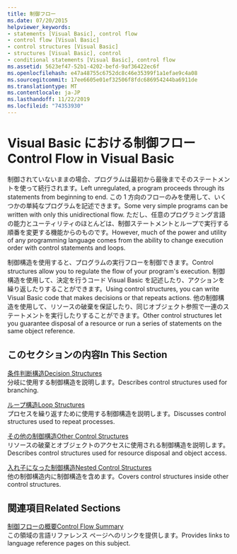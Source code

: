 ```yaml
---
title: 制御フロー
ms.date: 07/20/2015
helpviewer_keywords:
- statements [Visual Basic], control flow
- control flow [Visual Basic]
- control structures [Visual Basic]
- structures [Visual Basic], control
- conditional statements [Visual Basic], control flow
ms.assetid: 5623ef47-52b1-4202-befd-9af36422ec6f
ms.openlocfilehash: e47a48755c6752dc8c46e35399f1a1efae9c4a08
ms.sourcegitcommit: 17ee6605e01ef32506f8fdc686954244ba6911de
ms.translationtype: MT
ms.contentlocale: ja-JP
ms.lasthandoff: 11/22/2019
ms.locfileid: "74353930"
---
```

# <a name="control-flow-in-visual-basic"></a><span data-ttu-id="64724-102">Visual Basic における制御フロー</span><span class="sxs-lookup"><span data-stu-id="64724-102">Control Flow in Visual Basic</span></span>

<span data-ttu-id="64724-103">制御されていないままの場合、プログラムは最初から最後までそのステートメントを使って続行されます。</span><span class="sxs-lookup"><span data-stu-id="64724-103">Left unregulated, a program proceeds through its statements from beginning to end.</span></span> <span data-ttu-id="64724-104">この 1 方向のフローのみを使用して、いくつかの単純なプログラムを記述できます。</span><span class="sxs-lookup"><span data-stu-id="64724-104">Some very simple programs can be written with only this unidirectional flow.</span></span> <span data-ttu-id="64724-105">ただし、任意のプログラミング言語の能力とユーティリティのほとんどは、制御ステートメントとループで実行する順番を変更する機能からのものです。</span><span class="sxs-lookup"><span data-stu-id="64724-105">However, much of the power and utility of any programming language comes from the ability to change execution order with control statements and loops.</span></span>

 <span data-ttu-id="64724-106">制御構造を使用すると、プログラムの実行フローを制御できます。</span><span class="sxs-lookup"><span data-stu-id="64724-106">Control structures allow you to regulate the flow of your program's execution.</span></span> <span data-ttu-id="64724-107">制御構造を使用して、決定を行うコード Visual Basic を記述したり、アクションを繰り返したりすることができます。</span><span class="sxs-lookup"><span data-stu-id="64724-107">Using control structures, you can write Visual Basic code that makes decisions or that repeats actions.</span></span> <span data-ttu-id="64724-108">他の制御構造を使用して、リソースの破棄を保証したり、同じオブジェクト参照で一連のステートメントを実行したりすることができます。</span><span class="sxs-lookup"><span data-stu-id="64724-108">Other control structures let you guarantee disposal of a resource or run a series of statements on the same object reference.</span></span>
  
## <a name="in-this-section"></a><span data-ttu-id="64724-109">このセクションの内容</span><span class="sxs-lookup"><span data-stu-id="64724-109">In This Section</span></span>

 [<span data-ttu-id="64724-110">条件判断構造</span><span class="sxs-lookup"><span data-stu-id="64724-110">Decision Structures</span></span>](decision-structures.md)  
 <span data-ttu-id="64724-111">分岐に使用する制御構造を説明します。</span><span class="sxs-lookup"><span data-stu-id="64724-111">Describes control structures used for branching.</span></span>

 [<span data-ttu-id="64724-112">ループ構造</span><span class="sxs-lookup"><span data-stu-id="64724-112">Loop Structures</span></span>](loop-structures.md)  
 <span data-ttu-id="64724-113">プロセスを繰り返すために使用する制御構造を説明します。</span><span class="sxs-lookup"><span data-stu-id="64724-113">Discusses control structures used to repeat processes.</span></span>

 [<span data-ttu-id="64724-114">その他の制御構造</span><span class="sxs-lookup"><span data-stu-id="64724-114">Other Control Structures</span></span>](other-control-structures.md)  
 <span data-ttu-id="64724-115">リソースの破棄とオブジェクトのアクセスに使用される制御構造を説明します。</span><span class="sxs-lookup"><span data-stu-id="64724-115">Describes control structures used for resource disposal and object access.</span></span>

 [<span data-ttu-id="64724-116">入れ子になった制御構造</span><span class="sxs-lookup"><span data-stu-id="64724-116">Nested Control Structures</span></span>](nested-control-structures.md)  
 <span data-ttu-id="64724-117">他の制御構造内に制御構造を含めます。</span><span class="sxs-lookup"><span data-stu-id="64724-117">Covers control structures inside other control structures.</span></span>

## <a name="related-sections"></a><span data-ttu-id="64724-118">関連項目</span><span class="sxs-lookup"><span data-stu-id="64724-118">Related Sections</span></span>

 [<span data-ttu-id="64724-119">制御フローの概要</span><span class="sxs-lookup"><span data-stu-id="64724-119">Control Flow Summary</span></span>](../../../language-reference/keywords/control-flow-summary.md)  
 <span data-ttu-id="64724-120">この領域の言語リファレンス ページへのリンクを提供します。</span><span class="sxs-lookup"><span data-stu-id="64724-120">Provides links to language reference pages on this subject.</span></span>
